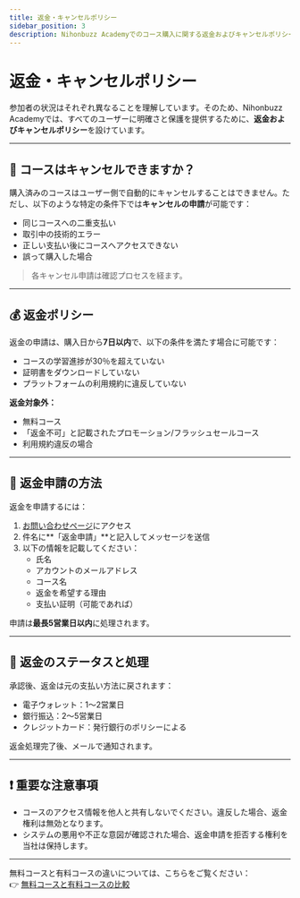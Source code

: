 ```yaml
---
title: 返金・キャンセルポリシー
sidebar_position: 3
description: Nihonbuzz Academyでのコース購入に関する返金およびキャンセルポリシーの説明。
---
```


# 返金・キャンセルポリシー

参加者の状況はそれぞれ異なることを理解しています。そのため、Nihonbuzz Academyでは、すべてのユーザーに明確さと保護を提供するために、**返金およびキャンセルポリシー**を設けています。

---

## 🔄 コースはキャンセルできますか？

購入済みのコースはユーザー側で自動的にキャンセルすることはできません。ただし、以下のような特定の条件下では**キャンセルの申請**が可能です：

- 同じコースへの二重支払い
- 取引中の技術的エラー
- 正しい支払い後にコースへアクセスできない
- 誤って購入した場合

> 各キャンセル申請は確認プロセスを経ます。

---

## 💰 返金ポリシー

返金の申請は、購入日から**7日以内**で、以下の条件を満たす場合に可能です：

- コースの学習進捗が30％を超えていない
- 証明書をダウンロードしていない
- プラットフォームの利用規約に違反していない

**返金対象外：**
- 無料コース
- 「返金不可」と記載されたプロモーション/フラッシュセールコース
- 利用規約違反の場合

---

## 📝 返金申請の方法

返金を申請するには：

1. [お問い合わせページ](../hubungi-kami.md)にアクセス
2. 件名に**「返金申請」**と記入してメッセージを送信
3. 以下の情報を記載してください：
   - 氏名
   - アカウントのメールアドレス
   - コース名
   - 返金を希望する理由
   - 支払い証明（可能であれば）

申請は**最長5営業日以内**に処理されます。

---

## 🧾 返金のステータスと処理

承認後、返金は元の支払い方法に戻されます：

- 電子ウォレット：1～2営業日
- 銀行振込：2～5営業日
- クレジットカード：発行銀行のポリシーによる

返金処理完了後、メールで通知されます。

---

## ❗ 重要な注意事項

- コースのアクセス情報を他人と共有しないでください。違反した場合、返金権利は無効となります。
- システムの悪用や不正な意図が確認された場合、返金申請を拒否する権利を当社は保持します。

---

無料コースと有料コースの違いについては、こちらをご覧ください：  
👉 [無料コースと有料コースの比較](./kursus-gratis-berbayar.md)
